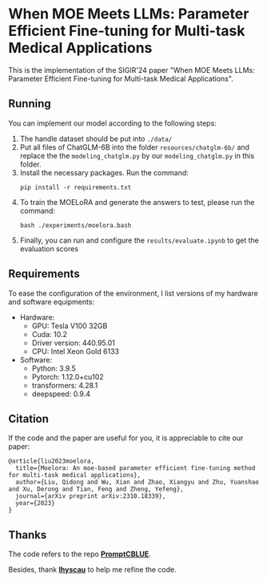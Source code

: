 # When MOE Meets LLMs: Parameter Efficient Fine-tuning for Multi-task Medical Applications

This is the implementation of the SIGIR'24 paper "When MOE Meets LLMs: Parameter Efficient Fine-tuning for Multi-task Medical Applications".

## Running

You can implement our model according to the following steps:

1. The handle dataset should be put into `./data/`
2. Put all files of ChatGLM-6B into the folder `resources/chatglm-6b/` and replace the the `modeling_chatglm.py` by our `modeling_chatglm.py` in this folder.
3. Install the necessary packages. Run the command:
   ```
   pip install -r requirements.txt
   ```
4. To train the MOELoRA and generate the answers to test, please run the command:
   ```
   bash ./experiments/moelora.bash
   ```
5. Finally, you can run and configure the `results/evaluate.ipynb` to get the evaluation scores

## Requirements

To ease the configuration of the environment, I list versions of my hardware and software equipments:

- Hardware:
  - GPU: Tesla V100 32GB
  - Cuda: 10.2
  - Driver version: 440.95.01
  - CPU: Intel Xeon Gold 6133
- Software:
  - Python: 3.9.5
  - Pytorch: 1.12.0+cu102
  - transformers: 4.28.1
  - deepspeed: 0.9.4

## Citation

If the code and the paper are useful for you, it is appreciable to cite our paper:

```
@article{liu2023moelora,
  title={Moelora: An moe-based parameter efficient fine-tuning method for multi-task medical applications},
  author={Liu, Qidong and Wu, Xian and Zhao, Xiangyu and Zhu, Yuanshao and Xu, Derong and Tian, Feng and Zheng, Yefeng},
  journal={arXiv preprint arXiv:2310.18339},
  year={2023}
}
```

## Thanks

The code refers to the repo **[PromptCBLUE](https://github.com/michael-wzhu/PromptCBLUE)**.

Besides, thank **[lhyscau](https://github.com/lhyscau)** to help me refine the code.
